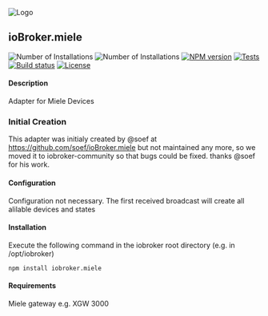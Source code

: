 ![Logo](admin/miele.png)
## ioBroker.miele

![Number of Installations](http://iobroker.live/badges/miele-installed.svg) ![Number of Installations](http://iobroker.live/badges/miele-stable.svg) [![NPM version](http://img.shields.io/npm/v/iobroker.miele.svg)](https://www.npmjs.com/package/iobroker.miele)
[![Tests](http://img.shields.io/travis/iobroker-community-adapters/ioBroker.miele/master.svg)](https://travis-ci.org/iobroker-community-adapters/ioBroker.miele)
[![Build status](https://ci.appveyor.com/api/projects/status/o43a9fj5a19d5n6y?svg=true)](https://ci.appveyor.com/project/iobroker-community-adapters/iobroker-miele)
[![License](https://img.shields.io/badge/license-MIT-blue.svg?style=flat)](https://github.com/iobroker-community-adapters/iobroker.miele/blob/master/LICENSE)

<!-- [![Downloads](https://img.shields.io/npm/dm/iobroker.miele.svg)](https://www.npmjs.com/package/iobroker.miele)-->

#### Description

Adapter for Miele Devices

### Initial Creation
This adapter was initialy created by @soef at https://github.com/soef/ioBroker.miele but not maintained any more, so we moved it to iobroker-community so that bugs could be fixed. thanks @soef for his work.

#### Configuration
Configuration not necessary. The first received broadcast will create all alilable devices and states

#### Installation
Execute the following command in the iobroker root directory (e.g. in /opt/iobroker)
```
npm install iobroker.miele 
```

#### Requirements
Miele gateway e.g. XGW 3000
<!--
### License
The MIT License (MIT)

Copyright (c) 2015-2016 soef <soef@gmx.net>

Permission is hereby granted, free of charge, to any person obtaining a copy
of this software and associated documentation files (the "Software"), to deal
in the Software without restriction, including without limitation the rights
to use, copy, modify, merge, publish, distribute, sublicense, and/or sell
copies of the Software, and to permit persons to whom the Software is
furnished to do so, subject to the following conditions:

The above copyright notice and this permission notice shall be included in
all copies or substantial portions of the Software.

THE SOFTWARE IS PROVIDED "AS IS", WITHOUT WARRANTY OF ANY KIND, EXPRESS OR
IMPLIED, INCLUDING BUT NOT LIMITED TO THE WARRANTIES OF MERCHANTABILITY,
FITNESS FOR A PARTICULAR PURPOSE AND NONINFRINGEMENT. IN NO EVENT SHALL THE
AUTHORS OR COPYRIGHT HOLDERS BE LIABLE FOR ANY CLAIM, DAMAGES OR OTHER
LIABILITY, WHETHER IN AN ACTION OF CONTRACT, TORT OR OTHERWISE, ARISING FROM,
OUT OF OR IN CONNECTION WITH THE SOFTWARE OR THE USE OR OTHER DEALINGS IN
THE SOFTWARE.
-->
